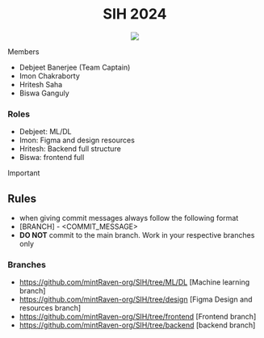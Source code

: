 <h1 align=center>SIH 2024</h1> 
<p align="center">
  <a href="https://github.com/mintRaven-org/SIH/issues"><img src="https://img.shields.io/github/issues/mintRaven-05/Geminux?colorA=363a4f&colorB=f5a97f&style=for-the-badge&logo=data:image/svg+xml;base64,PHN2ZyB4bWxucz0iaHR0cDovL3d3dy53My5vcmcvMjAwMC9zdmciIHZpZXdCb3g9IjAgMCAyNTYgMjU2Ij4KPHBhdGggZD0iTTIxNiwzMlYxOTJhOCw4LDAsMCwxLTgsOEg3MmExNiwxNiwwLDAsMC0xNiwxNkgxOTJhOCw4LDAsMCwxLDAsMTZINDhhOCw4LDAsMCwxLTgtOFY1NkEzMiwzMiwwLDAsMSw3MiwyNEgyMDhBOCw4LDAsMCwxLDIxNiwzMloiIHN0eWxlPSJmaWxsOiAjQ0FEM0Y1OyIvPgo8L3N2Zz4="></a>
</p>

Members
- Debjeet Banerjee (Team Captain)
- Imon Chakraborty
- Hritesh Saha
- Biswa Ganguly

### Roles
- Debjeet: ML/DL
- Imon: Figma and design resources
- Hritesh: Backend full structure
- Biswa: frontend full


>[!IMPORTANT]
> ## Rules
> - when giving commit messages always follow the following format
> - [BRANCH] - <COMMIT_MESSAGE>
> - **DO NOT** commit to the main branch. Work in your respective branches only 

### Branches
- https://github.com/mintRaven-org/SIH/tree/ML/DL [Machine learning branch]
- https://github.com/mintRaven-org/SIH/tree/design [Figma Design and resources branch]
- https://github.com/mintRaven-org/SIH/tree/frontend [Frontend branch]
- https://github.com/mintRaven-org/SIH/tree/backend [backend branch]
